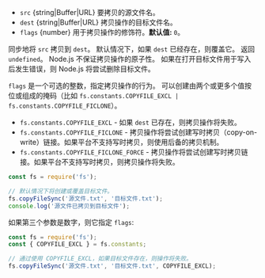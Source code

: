<!-- YAML
added: v8.5.0
-->

* `src` {string|Buffer|URL} 要拷贝的源文件名。
* `dest` {string|Buffer|URL} 拷贝操作的目标文件名。
* `flags` {number} 用于拷贝操作的修饰符。**默认值:** `0`。

同步地将 `src` 拷贝到 `dest`。
默认情况下，如果 `dest` 已经存在，则覆盖它。
返回 `undefined`。
Node.js 不保证拷贝操作的原子性。
如果在打开目标文件用于写入后发生错误，则 Node.js 将尝试删除目标文件。

`flags` 是一个可选的整数，指定拷贝操作的行为。
可以创建由两个或更多个值按位或组成的掩码（比如 `fs.constants.COPYFILE_EXCL | fs.constants.COPYFILE_FICLONE`）。

* `fs.constants.COPYFILE_EXCL` - 如果 `dest` 已存在，则拷贝操作将失败。
* `fs.constants.COPYFILE_FICLONE` - 拷贝操作将尝试创建写时拷贝（copy-on-write）链接。如果平台不支持写时拷贝，则使用后备的拷贝机制。
* `fs.constants.COPYFILE_FICLONE_FORCE` - 拷贝操作将尝试创建写时拷贝链接。如果平台不支持写时拷贝，则拷贝操作将失败。

```js
const fs = require('fs');

// 默认情况下将创建或覆盖目标文件。
fs.copyFileSync('源文件.txt', '目标文件.txt');
console.log('源文件已拷贝到目标文件');
```

如果第三个参数是数字，则它指定 `flags`:  

```js
const fs = require('fs');
const { COPYFILE_EXCL } = fs.constants;

// 通过使用 COPYFILE_EXCL，如果目标文件存在，则操作将失败。
fs.copyFileSync('源文件.txt', '目标文件.txt', COPYFILE_EXCL);
```

